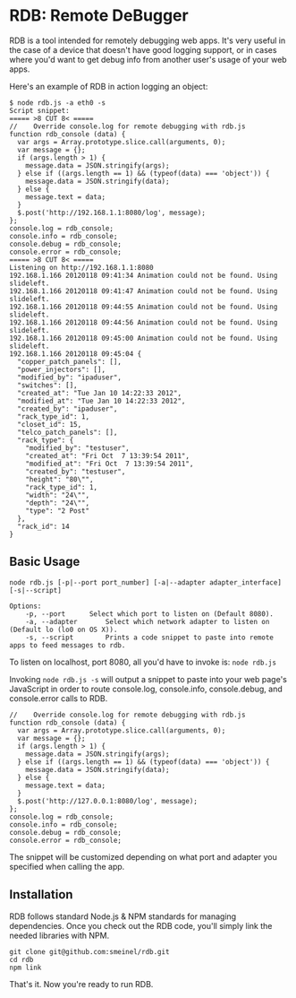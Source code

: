 RDB: Remote DeBugger
=====
RDB is a tool intended for remotely debugging web apps. It's very useful in the case of a device that doesn't have good logging support, or in cases where you'd want to get debug info from another user's usage of your web apps.

Here's an example of RDB in action logging an object:

    $ node rdb.js -a eth0 -s
    Script snippet:
    ===== >8 CUT 8< =====
    //    Override console.log for remote debugging with rdb.js
    function rdb_console (data) {
      var args = Array.prototype.slice.call(arguments, 0);
      var message = {};
      if (args.length > 1) {
        message.data = JSON.stringify(args);
      } else if ((args.length == 1) && (typeof(data) === 'object')) {
        message.data = JSON.stringify(data);
      } else {
        message.text = data;
      }
      $.post('http://192.168.1.1:8080/log', message);
    };
    console.log = rdb_console;
    console.info = rdb_console;
    console.debug = rdb_console;
    console.error = rdb_console;
    ===== >8 CUT 8< =====    
    Listening on http://192.168.1.1:8080
    192.168.1.166 20120118 09:41:34 Animation could not be found. Using slideleft.
    192.168.1.166 20120118 09:41:47 Animation could not be found. Using slideleft.
    192.168.1.166 20120118 09:44:55 Animation could not be found. Using slideleft.
    192.168.1.166 20120118 09:44:56 Animation could not be found. Using slideleft.
    192.168.1.166 20120118 09:45:00 Animation could not be found. Using slideleft.
    192.168.1.166 20120118 09:45:04 {
      "copper_patch_panels": [],
      "power_injectors": [],
      "modified_by": "ipaduser",
      "switches": [],
      "created_at": "Tue Jan 10 14:22:33 2012",
      "modified_at": "Tue Jan 10 14:22:33 2012",
      "created_by": "ipaduser",
      "rack_type_id": 1,
      "closet_id": 15,
      "telco_patch_panels": [],
      "rack_type": {
        "modified_by": "testuser",
        "created_at": "Fri Oct  7 13:39:54 2011",
        "modified_at": "Fri Oct  7 13:39:54 2011",
        "created_by": "testuser",
        "height": "80\"",
        "rack_type_id": 1,
        "width": "24\"",
        "depth": "24\"",
        "type": "2 Post"
      },
      "rack_id": 14
    }


Basic Usage
-----
    node rdb.js [-p|--port port_number] [-a|--adapter adapter_interface] [-s|--script]
    
    Options:
    	-p, --port		Select which port to listen on (Default 8080).
    	-a, --adapter		Select which network adapter to listen on (Default lo (lo0 on OS X)).
    	-s, --script		Prints a code snippet to paste into remote apps to feed messages to rdb.

To listen on localhost, port 8080, all you'd have to invoke is:
`node rdb.js`

Invoking `node rdb.js -s` will output a snippet to paste into your web page's JavaScript in order to route console.log, console.info, console.debug, and console.error calls to RDB.

    //    Override console.log for remote debugging with rdb.js
    function rdb_console (data) {
      var args = Array.prototype.slice.call(arguments, 0);
      var message = {};
      if (args.length > 1) {
        message.data = JSON.stringify(args);
      } else if ((args.length == 1) && (typeof(data) === 'object')) {
        message.data = JSON.stringify(data);
      } else {
        message.text = data;
      }
      $.post('http://127.0.0.1:8080/log', message);
    };
    console.log = rdb_console;
    console.info = rdb_console;
    console.debug = rdb_console;
    console.error = rdb_console;

The snippet will be customized depending on what port and adapter you specified when calling the app.

Installation
-----
RDB follows standard Node.js & NPM standards for managing dependencies. Once you check out the RDB code, you'll simply link the needed libraries with NPM.

    git clone git@github.com:smeinel/rdb.git
    cd rdb
    npm link


That's it. Now you're ready to run RDB.
